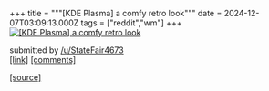 +++
title = """[KDE Plasma] a comfy retro look"""
date = 2024-12-07T03:09:13.000Z
tags = ["reddit","wm"]
+++
[![[KDE Plasma] a comfy retro look ](https://b.thumbs.redditmedia.com/5fEh7LmolCjPToqK9pW7i16sG7F9rL0cdPXBiso--FA.jpg "[KDE Plasma] a comfy retro look ")](https://www.reddit.com/r/unixporn/comments/1h8j6ya/kde_plasma_a_comfy_retro_look/)

submitted by [/u/StateFair4673](https://www.reddit.com/user/StateFair4673)  
[\[link\]](https://www.reddit.com/gallery/1h8j6ya) [\[comments\]](https://www.reddit.com/r/unixporn/comments/1h8j6ya/kde_plasma_a_comfy_retro_look/)

[[source]](https://www.reddit.com/r/unixporn/comments/1h8j6ya/kde_plasma_a_comfy_retro_look/)
